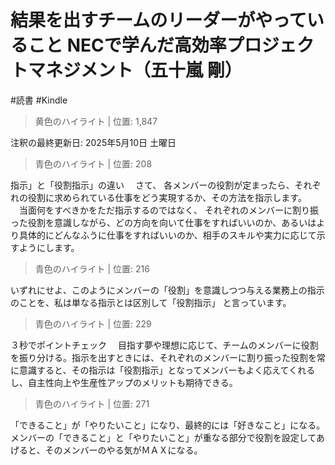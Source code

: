 # 結果を出すチームのリーダーがやっていること NECで学んだ高効率プロジェクトマネジメント（五十嵐 剛）

#読書 #Kindle

> 黄色のハイライト | 位置: 1,847

注釈の最終更新日: 2025年5月10日 土曜日


> 青色のハイライト | 位置: 208

指示」と「役割指示」の違い 　さて、 各メンバーの役割が定まったら、それぞれの役割に求められている仕事をどう実現するか、その方法を指示します。 　当面何をすべきかをただ指示するのではなく、 それぞれのメンバーに割り振った役割を意識しながら、どの方向を向いて仕事をすればいいのか、あるいはより具体的にどんなふうに仕事をすればいいのか、相手のスキルや実力に応じて示すようにします。


> 青色のハイライト | 位置: 216

いずれにせよ、このようにメンバーの「役割」を意識しつつ与える業務上の指示のことを、私は単なる指示とは区別して「役割指示」 と言っています。


> 青色のハイライト | 位置: 229

３秒でポイントチェック 　目指す夢や理想に応じて、チームのメンバーに役割を振り分ける。指示を出すときには、それぞれのメンバーに割り振った役割を常に意識すると、その指示は「役割指示」となってメンバーもよく応えてくれるし、自主性向上や生産性アップのメリットも期待できる。


> 青色のハイライト | 位置: 271

「できること」が「やりたいこと」になり、最終的には「好きなこと」になる。メンバーの「できること」と「やりたいこと」が重なる部分で役割を設定してあげると、そのメンバーのやる気がＭＡＸになる。



